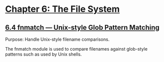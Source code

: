 # [Chapter 6: The File System](https://pymotw.com/3/file_access.html)

## [6.4 fnmatch — Unix-style Glob Pattern Matching](https://pymotw.com/3/fnmatch/index.html)

Purpose:	Handle Unix-style filename comparisons.

The fnmatch module is used to compare filenames against glob-style patterns such as used by Unix shells.